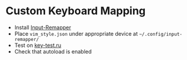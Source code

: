 # Custom Keyboard Mapping
 - Install [Input-Remapper](https://github.com/sezanzeb/input-remapper)
 - Place `vim_style.json` under appropriate device at `~/.config/input-remapper/`
 - Test on [key-test.ru](https://en.key-test.ru/)
 - Check that autoload is enabled